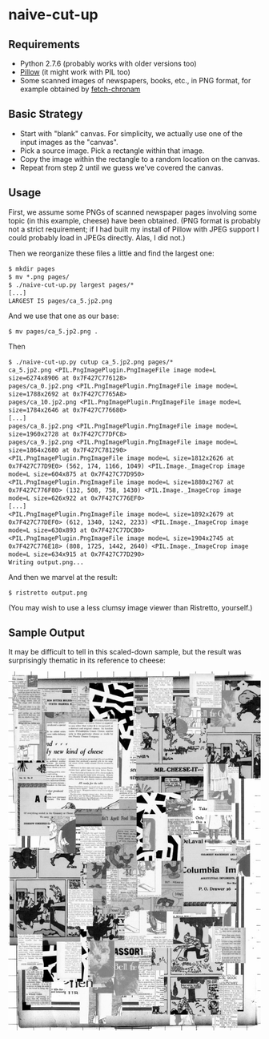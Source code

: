 naive-cut-up
============

Requirements
------------

*   Python 2.7.6 (probably works with older versions too)
*   [Pillow](http://python-pillow.github.io/) (it might work with PIL too)
*   Some scanned images of newspapers, books, etc., in PNG format, for example
    obtained by [fetch-chronam](../fetch-chronam/)

Basic Strategy
--------------

*   Start with "blank" canvas.  For simplicity, we actually use one of the
    input images as the "canvas".
*   Pick a source image.  Pick a rectangle within that image.
*   Copy the image within the rectangle to a random location on the canvas.
*   Repeat from step 2 until we guess we've covered the canvas.

Usage
-----

First, we assume some PNGs of scanned newspaper pages involving some topic
(in this example, cheese) have been obtained.  (PNG format is probably not
a strict requirement; if I had built my install of Pillow with JPEG support
I could probably load in JPEGs directly.  Alas, I did not.)

Then we reorganize these files a little and find the largest one:

    $ mkdir pages
    $ mv *.png pages/
    $ ./naive-cut-up.py largest pages/*
    [...]
    LARGEST IS pages/ca_5.jp2.png

And we use that one as our base:

    $ mv pages/ca_5.jp2.png .

Then

    $ ./naive-cut-up.py cutup ca_5.jp2.png pages/*
    ca_5.jp2.png <PIL.PngImagePlugin.PngImageFile image mode=L size=6274x8906 at 0x7F427C776128>
    pages/ca_0.jp2.png <PIL.PngImagePlugin.PngImageFile image mode=L size=1788x2692 at 0x7F427C7765A8>
    pages/ca_10.jp2.png <PIL.PngImagePlugin.PngImageFile image mode=L size=1784x2646 at 0x7F427C776680>
    [...]
    pages/ca_8.jp2.png <PIL.PngImagePlugin.PngImageFile image mode=L size=1960x2728 at 0x7F427C77DFC8>
    pages/ca_9.jp2.png <PIL.PngImagePlugin.PngImageFile image mode=L size=1864x2680 at 0x7F427C781290>
    <PIL.PngImagePlugin.PngImageFile image mode=L size=1812x2626 at 0x7F427C77D9E0> (562, 174, 1166, 1049) <PIL.Image._ImageCrop image mode=L size=604x875 at 0x7F427C77D950>
    <PIL.PngImagePlugin.PngImageFile image mode=L size=1880x2767 at 0x7F427C776F80> (132, 508, 758, 1430) <PIL.Image._ImageCrop image mode=L size=626x922 at 0x7F427C776EF0>
    [...]
    <PIL.PngImagePlugin.PngImageFile image mode=L size=1892x2679 at 0x7F427C77DEF0> (612, 1340, 1242, 2233) <PIL.Image._ImageCrop image mode=L size=630x893 at 0x7F427C77DCB0>
    <PIL.PngImagePlugin.PngImageFile image mode=L size=1904x2745 at 0x7F427C776E18> (808, 1725, 1442, 2640) <PIL.Image._ImageCrop image mode=L size=634x915 at 0x7F427C77D290>
    Writing output.png...

And then we marvel at the result:

    $ ristretto output.png 

(You may wish to use a less clumsy image viewer than Ristretto, yourself.)

Sample Output
-------------

It may be difficult to tell in this scaled-down sample, but the result was
surprisingly thematic in its reference to cheese:

![Newspaper cut-up on the theme of cheese](sample-cheese.jpg)
